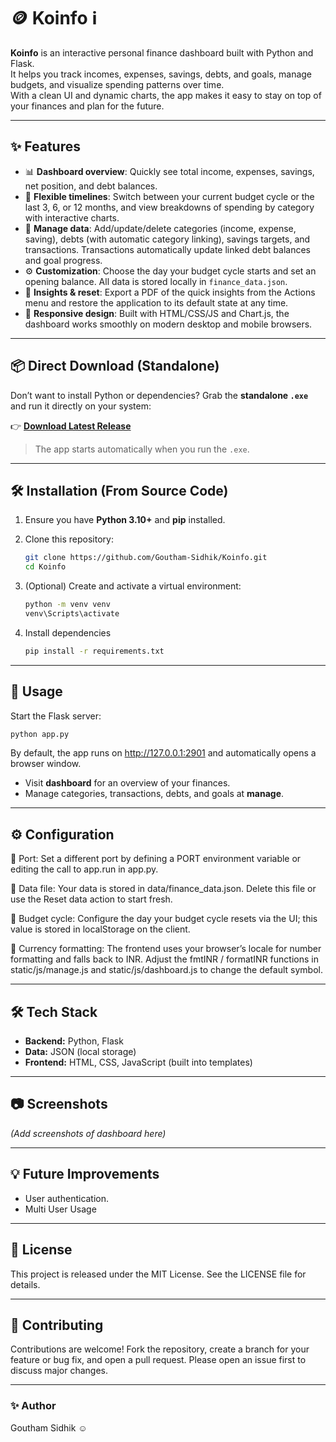 # 🪙 Koinfo ℹ️

**Koinfo** is an interactive personal finance dashboard built with Python and Flask.  
It helps you track incomes, expenses, savings, debts, and goals, manage budgets, and visualize spending patterns over time.  
With a clean UI and dynamic charts, the app makes it easy to stay on top of your finances and plan for the future.

---

## ✨ Features

- 📊 **Dashboard overview**: Quickly see total income, expenses, savings, net position, and debt balances.  
- 🔄 **Flexible timelines**: Switch between your current budget cycle or the last 3, 6, or 12 months, and view breakdowns of spending by category with interactive charts.  
- 📝 **Manage data**: Add/update/delete categories (income, expense, saving), debts (with automatic category linking), savings targets, and transactions. Transactions automatically update linked debt balances and goal progress.  
- ⚙️ **Customization**: Choose the day your budget cycle starts and set an opening balance. All data is stored locally in `finance_data.json`.  
- 📸 **Insights & reset**: Export a PDF of the quick insights from the Actions menu and restore the application to its default state at any time.  
- 📱 **Responsive design**: Built with HTML/CSS/JS and Chart.js, the dashboard works smoothly on modern desktop and mobile browsers.  

---

## 📦 Direct Download (Standalone)

Don’t want to install Python or dependencies? Grab the **standalone `.exe`** and run it directly on your system:

👉 [**Download Latest Release**](https://github.com/Goutham-Sidhik/Koinfo/releases/latest)

> The app starts automatically when you run the `.exe`.

---

## 🛠️ Installation (From Source Code)

1. Ensure you have **Python 3.10+** and **pip** installed.  
2. Clone this repository:
   ```bash
   git clone https://github.com/Goutham-Sidhik/Koinfo.git
   cd Koinfo
   ```
3. (Optional) Create and activate a virtual environment:
   ```bash
   python -m venv venv
   venv\Scripts\activate
   ```

4. Install dependencies  
   ```bash
   pip install -r requirements.txt
   ```
---

## 🚀 Usage

   Start the Flask server:
   ```bash
   python app.py
   ```
By default, the app runs on http://127.0.0.1:2901 and automatically opens a browser window.
   - Visit **dashboard** for an overview of your finances.
   - Manage categories, transactions, debts, and goals at **manage**.

---

## ⚙️ Configuration

🔌 Port: Set a different port by defining a PORT environment variable or editing the call to app.run in app.py.

📂 Data file: Your data is stored in data/finance_data.json. Delete this file or use the Reset data action to start fresh.

📅 Budget cycle: Configure the day your budget cycle resets via the UI; this value is stored in localStorage on the client.

💱 Currency formatting: The frontend uses your browser’s locale for number formatting and falls back to INR.
Adjust the fmtINR / formatINR functions in static/js/manage.js and static/js/dashboard.js to change the default symbol.

---

## 🛠️ Tech Stack

- **Backend:** Python, Flask
- **Data:** JSON (local storage)
- **Frontend:** HTML, CSS, JavaScript (built into templates)

---

## 📷 Screenshots

*(Add screenshots of dashboard here)*

---

## 💡 Future Improvements

- User authentication.
- Multi User Usage

---

## 📜 License

This project is released under the MIT License. See the LICENSE file for details.

---

## 🤝 Contributing

Contributions are welcome! Fork the repository, create a branch for your feature or bug fix, and open a pull request.
Please open an issue first to discuss major changes.

---

### ✨ Author

Goutham Sidhik ☺️
